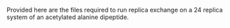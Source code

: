 Provided here are the files required to run replica exchange on a 24 replica system of an acetylated alanine dipeptide. 

